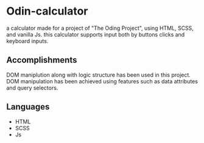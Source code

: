 # Odin-calculator

a calculator made for a project of "The Oding Project", using HTML, SCSS, and vanilla Js. this calculator supports input both by buttons clicks and keyboard inputs.

## Accomplishments

DOM maniplution along with logic structure has been used in this project. DOM manipulation has been achieved using features such as data attributes and query selectors.

## Languages

- HTML
- SCSS
- Js
